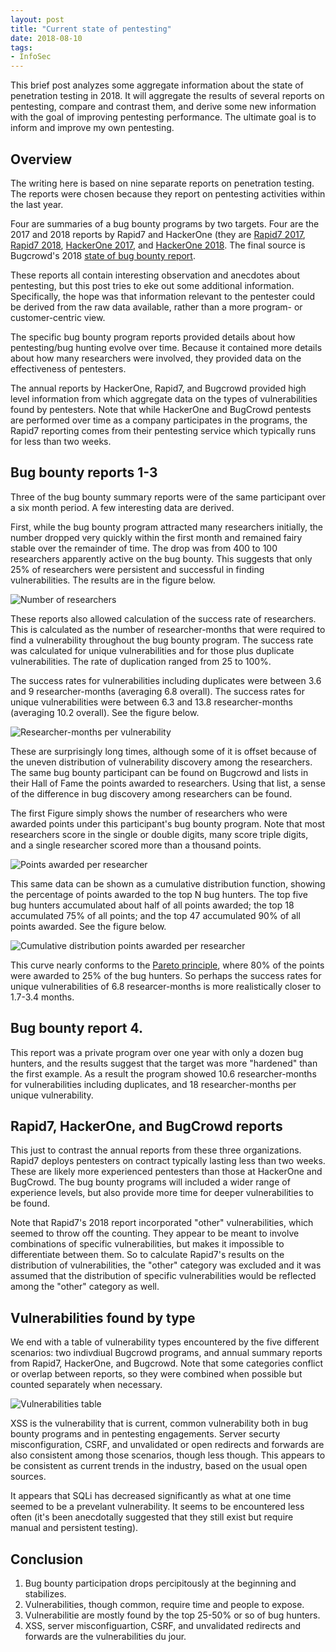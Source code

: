```yaml
---
layout: post
title: "Current state of pentesting"
date: 2018-08-10
tags:
- InfoSec
---
```


This brief post analyzes some aggregate information about the state of penetration testing in 2018. It will aggregate the results of several reports on pentesting, compare and contrast them, and derive some new information with the goal of improving pentesting performance. The ultimate goal is to inform and improve my own pentesting.

<!--end excerpt-->

## Overview

The writing here is based on nine separate reports on penetration testing. The reports were chosen because they report on pentesting activities within the last year.

Four are summaries of a bug bounty programs by two targets. Four are the 2017 and 2018 reports by Rapid7 and HackerOne (they are [Rapid7 2017](https://www.rapid7.com/globalassets/_pdfs/whitepaperguide/rapid7-research-report-under-the-hoodie.pdf), [Rapid7 2018](https://www.rapid7.com/globalassets/_pdfs/research/rapid7-under-the-hoodie-2018-research-report.pdf), [HackerOne 2017](https://www.hackerone.com/sites/default/files/2017-06/The%20Hacker-Powered%20Security%20Report.pdf), and [HackerOne 2018](https://www.hackerone.com/sites/default/files/2018-07/The%20Hacker-Powered%20Security%20Report%202018.pdf). The final source is Bugcrowd's 2018 [state of bug bounty report](https://www.bugcrowd.com/resource/2018-state-of-bug-bounty-report/).

These reports all contain interesting observation and anecdotes about pentesting, but this post tries to eke out some additional information. Specifically, the hope was that information relevant to the pentester could be derived from the raw data available, rather than a more program- or customer-centric view.

The specific bug bounty program reports provided details about how pentesting/bug hunting evolve over time. Because it contained more details about how many researchers were involved, they provided data on the effectiveness of pentesters.

The annual reports by HackerOne, Rapid7, and Bugcrowd provided high level information from which aggregate data on the types of vulnerabilities found by pentesters. Note that while HackerOne and BugCrowd pentests are performed over time as a company participates in the programs, the Rapid7 reporting comes from their pentesting service which typically runs for less than two weeks.

## Bug bounty reports 1-3

Three of the bug bounty summary reports were of the same participant over a six month period. A few interesting data are derived.

First, while the bug bounty program attracted many researchers initially, the number dropped very quickly within the first month and remained fairy stable over the remainder of time. The drop was from 400 to 100 researchers apparently active on the bug bounty. This suggests that only 25% of researchers were persistent and successful in finding vulnerabilities. The results are in the figure below.

![Number of researchers](https://raw.githubusercontent.com/nyoshimizu/nyoshimizu.github.io/master/_posts/Gnumresearchers.png)

These reports also allowed calculation of the success rate of researchers. This is calculated as the number of researcher-months that were required to find a vulnerability throughout the bug bounty program. The success rate was calculated for unique vulnerabilities and for those plus duplicate vulnerabilities. The rate of duplication ranged from 25 to 100%.

The success rates for vulnerabilities including duplicates were between 3.6 and 9 researcher-months (averaging 6.8 overall). The success rates for unique vulnerabilities were between 6.3 and 13.8 researcher-months (averaging 10.2 overall). See the figure below.

![Researcher-months per vulnerability](https://raw.githubusercontent.com/nyoshimizu/nyoshimizu.github.io/master/_posts/Gtimepervuln.png)

These are surprisingly long times, although some of it is offset because of the uneven distribution of vulnerability discovery among the researchers. The same bug bounty participant can be found on Bugcrowd and lists in their Hall of Fame the points awarded to researchers. Using that list, a sense of the difference in bug discovery among researchers can be found.

The first Figure simply shows the number of researchers who were awarded points under this participant's bug bounty program. Note that most researchers score in the single or double digits, many score triple digits, and a single researcher scored more than a thousand points.

![Points awarded per researcher](https://raw.githubusercontent.com/nyoshimizu/nyoshimizu.github.io/master/_posts/Gresearchers1.png)

This same data can be shown as a cumulative distribution function, showing the percentage of points awarded to the top N bug hunters. The top five bug hunters accumulated about half of all points awarded; the top 18 accumulated 75% of all points; and the top 47 accumulated 90% of all points awarded. See the figure below.

![Cumulative distribution points awarded per researcher](https://raw.githubusercontent.com/nyoshimizu/nyoshimizu.github.io/master/_posts/Gresearchers2.png)

This curve nearly conforms to the [Pareto principle](https://en.wikipedia.org/wiki/Pareto_principle), where 80% of the points were awarded to 25% of the bug hunters. So perhaps the success rates for unique vulnerabilities of 6.8 researcer-months is more realistically closer to 1.7-3.4 months.

## Bug bounty report 4.

This report was a private program over one year with only a dozen bug hunters, and the results suggest that the target was more "hardened" than the first example. As a result the program showed 10.6 researcher-months for vulnerabilities including duplicates, and 18 researcher-months per unique vulnerability.

## Rapid7, HackerOne, and BugCrowd reports

This just to contrast the annual reports from these three organizations. Rapid7 deploys pentesters on contract typically lasting less than two weeks. These are likely more experienced pentesters than those at HackerOne and BugCrowd. The bug bounty programs will included a wider range of experience levels, but also provide more time for deeper vulnerabilities to be found.

Note that Rapid7's 2018 report incorporated "other" vulnerabilities, which seemed to throw off the counting. They appear to be meant to involve combinations of specific vulnerabilities, but makes it impossible to differentiate between them. So to calculate Rapid7's results on the distribution of vulnerabilities, the "other" category was excluded and it was assumed that the distribution of specific vulnerabilities would be reflected among the "other" category as well.

## Vulnerabilities found by type

We end with a table of vulnerability types encountered by the five different scenarios: two indivdiual Bugcrowd programs, and annual summary reports from Rapid7, HackerOne, and Bugcrowd. Note that some categories conflict or overlap between reports, so they were combined when possible but counted separately when necessary.

![Vulnerabilities table](https://raw.githubusercontent.com/nyoshimizu/nyoshimizu.github.io/master/_posts/table.png)

XSS is the vulnerability that is current, common vulnerability both in bug bounty programs and in pentesting engagements. Server securty misconfiguration, CSRF, and unvalidated or open redirects and forwards are also consistent among those scenarios, though less though. This appears to be consistent as current trends in the industry, based on the usual open sources.

It appears that SQLi has decreased significantly as what at one time seemed to be a prevelant vulnerability. It seems to be encountered less often (it's been anecdotally suggested that they still exist but require manual and persistent testing).

## Conclusion

1. Bug bounty participation drops percipitously at the beginning and stabilizes.
2. Vulnerabilities, though common, require time and people to expose.
3. Vulnerabilitie are mostly found by the top 25-50% or so of bug hunters.
3. XSS, server misconfiguartion, CSRF, and unvalidated redirects and forwards are the vulnerabilities du jour.